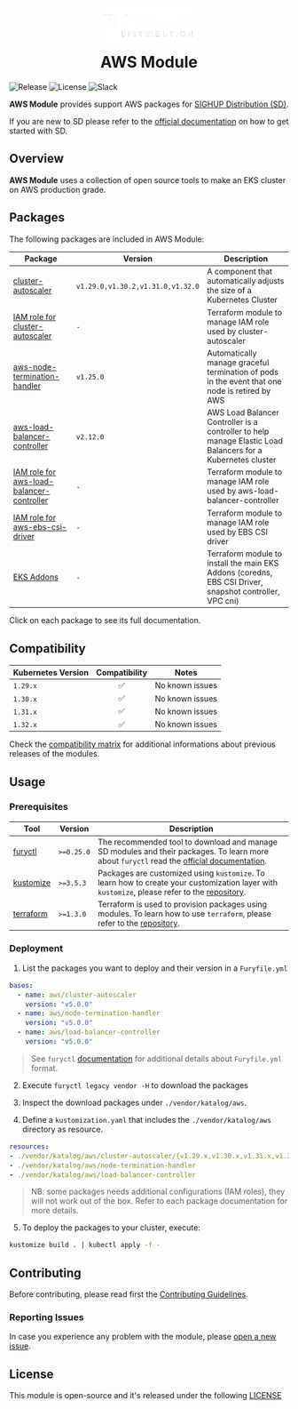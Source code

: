 <h1 align="center">
<picture>
  <source media="(prefers-color-scheme: dark)" srcset="https://raw.githubusercontent.com/sighupio/distribution/refs/heads/main/docs/assets/white-logo.png">
  <source media="(prefers-color-scheme: light)" srcset="https://raw.githubusercontent.com/sighupio/distribution/refs/heads/main/docs/assets/black-logo.png">
  <img alt="Shows a black logo in light color mode and a white one in dark color mode." src="https://raw.githubusercontent.com/sighupio/distribution/refs/heads/main/docs/assets/white-logo.png">
</picture><br/>
  AWS Module
</h1>

![Release](https://img.shields.io/badge/Latest%20Release-v5.0.0-blue)
![License](https://img.shields.io/github/license/sighupio/module-aws?label=License)
![Slack](https://img.shields.io/badge/slack-@kubernetes/fury-yellow.svg?logo=slack&label=Slack)

<!-- <SD-DOCS> -->

**AWS Module** provides support AWS packages for [SIGHUP Distribution (SD)][kfd-repo].

If you are new to SD please refer to the [official documentation][kfd-docs] on how to get started with SD.

## Overview

**AWS Module** uses a collection of open source tools to make an EKS cluster on AWS production grade.

## Packages

The following packages are included in AWS Module:

| Package                                                                               | Version                           | Description                                                                                                 |
| ------------------------------------------------------------------------------------- | --------------------------------- | ----------------------------------------------------------------------------------------------------------- |
| [cluster-autoscaler](katalog/cluster-autoscaler)                                      | `v1.29.0,v1.30.2,v1.31.0,v1.32.0` | A component that automatically adjusts the size of a Kubernetes Cluster                                     |
| [IAM role for cluster-autoscaler](modules/iam-for-cluster-autoscaler)                 | `-`                               | Terraform module to manage IAM role used by cluster-autoscaler                                              |
| [aws-node-termination-handler](katalog/node-termination-handler)                      | `v1.25.0`                         | Automatically manage graceful termination of pods in the event that one node is retired by AWS              |
| [aws-load-balancer-controller](katalog/load-balancer-controller)                      | `v2.12.0`                         | AWS Load Balancer Controller is a controller to help manage Elastic Load Balancers for a Kubernetes cluster |
| [IAM role for aws-load-balancer-controller](modules/iam-for-load-balancer-controller) | `-`                               | Terraform module to manage IAM role used by aws-load-balancer-controller                                    |
| [IAM role for aws-ebs-csi-driver](modules/iam-for-ebs-csi-driver)                     | `-`                               | Terraform module to manage IAM role used by EBS CSI driver                                                  |
| [EKS Addons](modules/eks-addons)                                                      | `-`                               | Terraform module to install the main EKS Addons (coredns, EBS CSI Driver, snapshot controller, VPC cni)     |


Click on each package to see its full documentation.

## Compatibility

| Kubernetes Version |   Compatibility    | Notes           |
| ------------------ | :----------------: | --------------- |
| `1.29.x`           | :white_check_mark: | No known issues |
| `1.30.x`           | :white_check_mark: | No known issues |
| `1.31.x`           | :white_check_mark: | No known issues |
| `1.32.x`           | :white_check_mark: | No known issues |

Check the [compatibility matrix][compatibility-matrix] for additional informations about previous releases of the modules.

## Usage

### Prerequisites

| Tool                        | Version    | Description                                                                                                                                                    |
| --------------------------- |------------| -------------------------------------------------------------------------------------------------------------------------------------------------------------- |
| [furyctl][furyctl-repo]     | `>=0.25.0` | The recommended tool to download and manage SD modules and their packages. To learn more about `furyctl` read the [official documentation][furyctl-repo].     |
| [kustomize][kustomize-repo] | `>=3.5.3`  | Packages are customized using `kustomize`. To learn how to create your customization layer with `kustomize`, please refer to the [repository][kustomize-repo]. |
| [terraform][terraform-repo] | `>=1.3.0`  | Terraform is used to provision packages using modules. To learn how to use `terraform`, please refer to the [repository][terraform-repo].                      |

### Deployment

1. List the packages you want to deploy and their version in a `Furyfile.yml`

```yaml
bases:
  - name: aws/cluster-autoscaler
    version: "v5.0.0"
  - name: aws/node-termination-handler
    version: "v5.0.0"
  - name: aws/load-balancer-controller
    version: "v5.0.0"

```

> See `furyctl` [documentation][furyctl-repo] for additional details about `Furyfile.yml` format.

2. Execute `furyctl legacy vendor -H` to download the packages

3. Inspect the download packages under `./vendor/katalog/aws`.

4. Define a `kustomization.yaml` that includes the `./vendor/katalog/aws` directory as resource.

```yaml
resources:
- ./vendor/katalog/aws/cluster-autoscaler/{v1.29.x,v1.30.x,v1.31.x,v1.32.x}
- ./vendor/katalog/aws/node-termination-handler
- ./vendor/katalog/aws/load-balancer-controller
```

> NB: some packages needs additional configurations (IAM roles), they will not work out of the box. Refer to each package documentation for more details.

5. To deploy the packages to your cluster, execute:

```bash
kustomize build . | kubectl apply -f -
```

<!-- Links -->

[kfd-repo]: https://github.com/sighupio/fury-distribution
[furyctl-repo]: https://github.com/sighupio/furyctl
[kustomize-repo]: https://github.com/kubernetes-sigs/kustomize
[terraform-repo]: https://github.com/hashicorp/terraform
[kfd-docs]: https://docs.kubernetesfury.com/docs/distribution/
[compatibility-matrix]: https://github.com/sighupio/fury-kubernetes-aws/blob/master/docs/COMPATIBILITY_MATRIX.md

<!-- </SD-DOCS> -->

<!-- <FOOTER> -->

## Contributing

Before contributing, please read first the [Contributing Guidelines](docs/CONTRIBUTING.md).

### Reporting Issues

In case you experience any problem with the module, please [open a new issue](https://github.com/sighupio/fury-kubernetes-aws/issues/new/choose).

## License

This module is open-source and it's released under the following [LICENSE](LICENSE)

<!-- </FOOTER> -->
